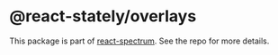 # @react-stately/overlays

This package is part of [react-spectrum](https://github.com/watheia/rsp-kit). See the repo for more details.
